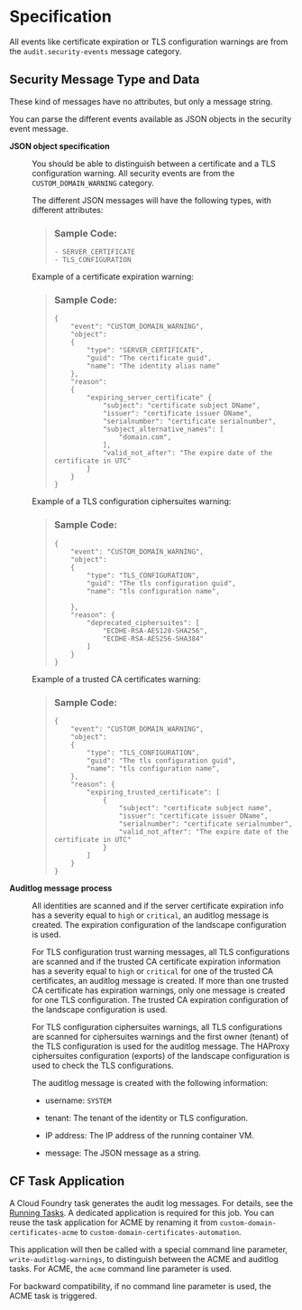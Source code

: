 <!-- loioed9343ba00ea495ba84665e269eafcf3 -->

# Specification

All events like certificate expiration or TLS configuration warnings are from the `audit.security-events` message category.



## Security Message Type and Data

These kind of messages have no attributes, but only a message string.

You can parse the different events available as JSON objects in the security event message.


<dl>
<dt><b>

JSON object specification

</b></dt>
<dd>

You should be able to distinguish between a certificate and a TLS configuration warning. All security events are from the `CUSTOM_DOMAIN_WARNING` category.

The different JSON messages will have the following types, with different attributes:

> ### Sample Code:  
> ```
> - SERVER_CERTIFICATE
> - TLS_CONFIGURATION
> ```

Example of a certificate expiration warning:

> ### Sample Code:  
> ```
> {
>     "event": "CUSTOM_DOMAIN_WARNING",
>     "object":
>     {
>         "type": "SERVER_CERTIFICATE",
>         "guid": "The certificate guid",
>         "name": "The identity alias name"
>     },
>     "reason":
>     {
>         "expiring_server_certificate" {
>             "subject": "certificate subject DName",
>             "issuer": "certificate issuer DName",
>             "serialnumber": "certificate serialnumber",
>             "subject_alternative_names": [
>                 "domain.com",
>             ],
>             "valid_not_after": "The expire date of the certificate in UTC"
>         }
>     }
> }
> ```

Example of a TLS configuration ciphersuites warning:

> ### Sample Code:  
> ```
> {
>     "event": "CUSTOM_DOMAIN_WARNING",
>     "object":
>     {
>         "type": "TLS_CONFIGURATION",
>         "guid": "The tls configuration guid",
>         "name": "tls configuration name",
> 
>     },
>     "reason": {
>         "deprecated_ciphersuites": [
>             "ECDHE-RSA-AES128-SHA256",
>             "ECDHE-RSA-AES256-SHA384"
>         ]
>     }
> }
> ```

Example of a trusted CA certificates warning:

> ### Sample Code:  
> ```
> {
>     "event": "CUSTOM_DOMAIN_WARNING",
>     "object":
>     {
>         "type": "TLS_CONFIGURATION",
>         "guid": "The tls configuration guid",
>         "name": "tls configuration name",
>     },
>     "reason": {
>         "expiring_trusted_certificate": [
>             {
>                 "subject": "certificate subject name",
>                 "issuer": "certificate issuer DName",
>                 "serialnumber": "certificate serialnumber",
>                 "valid_not_after": "The expire date of the certificate in UTC"
>             }
>         ]
>     }
> }
> ```



</dd><dt><b>

Auditlog message process

</b></dt>
<dd>

All identities are scanned and if the server certificate expiration info has a severity equal to `high` or `critical`, an auditlog message is created. The expiration configuration of the landscape configuration is used.

For TLS configuration trust warning messages, all TLS configurations are scanned and if the trusted CA certificate expiration information has a severity equal to `high` or `critical` for one of the trusted CA certificates, an auditlog message is created. If more than one trusted CA certificate has expiration warnings, only one message is created for one TLS configuration. The trusted CA expiration configuration of the landscape configuration is used.

For TLS configuration ciphersuites warnings, all TLS configurations are scanned for ciphersuites warnings and the first owner \(tenant\) of the TLS configuration is used for the auditlog message. The HAProxy ciphersuites configuration \(exports\) of the landscape configuration is used to check the TLS configurations.

The auditlog message is created with the following information:

-   username: `SYSTEM`

-   tenant: The tenant of the identity or TLS configuration.

-   IP address: The IP address of the running container VM.

-   message: The JSON message as a string.




</dd>
</dl>



<a name="loioed9343ba00ea495ba84665e269eafcf3__section_tp4_s2h_kxb"/>

## CF Task Application

A Cloud Foundry task generates the audit log messages. For details, see the [Running Tasks](https://docs.cloudfoundry.org/devguide/using-tasks.html). A dedicated application is required for this job. You can reuse the task application for ACME by renaming it from `custom-domain-certificates-acme` to `custom-domain-certificates-automation`.

This application will then be called with a special command line parameter, `write-auditlog-warnings`, to distinguish between the ACME and auditlog tasks. For ACME, the `acme` command line parameter is used.

For backward compatibility, if no command line parameter is used, the ACME task is triggered.

